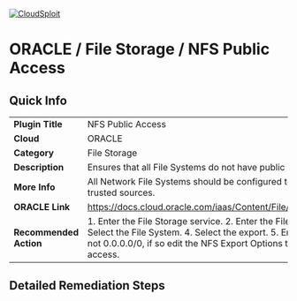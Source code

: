 [![CloudSploit](https://cloudsploit.com/img/logo-new-big-text-100.png "CloudSploit")](https://cloudsploit.com)

# ORACLE / File Storage / NFS Public Access

## Quick Info

| | |
|-|-|
| **Plugin Title** | NFS Public Access |
| **Cloud** | ORACLE |
| **Category** | File Storage |
| **Description** | Ensures that all File Systems do not have public access. |
| **More Info** | All Network File Systems should be configured to only allow access from trusted sources. |
| **ORACLE Link** | https://docs.cloud.oracle.com/iaas/Content/File/Tasks/exportoptions.htm |
| **Recommended Action** | 1. Enter the File Storage service. 2. Enter the File System service 3. Select the File System. 4. Select the export. 5. Ensure that the source is not 0.0.0.0/0, if so edit the NFS Export Options to not allow public access. |

## Detailed Remediation Steps

